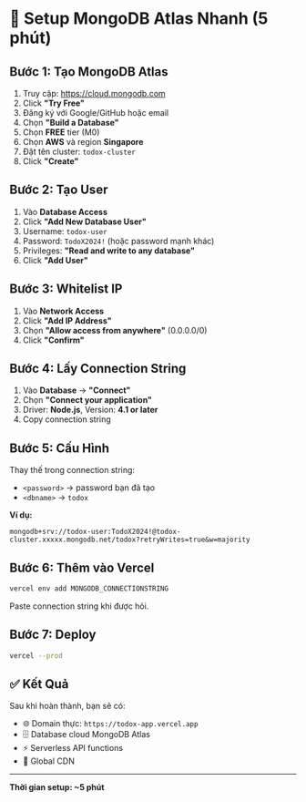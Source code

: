 # 🚀 Setup MongoDB Atlas Nhanh (5 phút)

## Bước 1: Tạo MongoDB Atlas
1. Truy cập: https://cloud.mongodb.com
2. Click **"Try Free"**
3. Đăng ký với Google/GitHub hoặc email
4. Chọn **"Build a Database"**
5. Chọn **FREE** tier (M0)
6. Chọn **AWS** và region **Singapore**
7. Đặt tên cluster: `todox-cluster`
8. Click **"Create"**

## Bước 2: Tạo User
1. Vào **Database Access**
2. Click **"Add New Database User"**
3. Username: `todox-user`
4. Password: `TodoX2024!` (hoặc password mạnh khác)
5. Privileges: **"Read and write to any database"**
6. Click **"Add User"**

## Bước 3: Whitelist IP
1. Vào **Network Access**
2. Click **"Add IP Address"**
3. Chọn **"Allow access from anywhere"** (0.0.0.0/0)
4. Click **"Confirm"**

## Bước 4: Lấy Connection String
1. Vào **Database** → **"Connect"**
2. Chọn **"Connect your application"**
3. Driver: **Node.js**, Version: **4.1 or later**
4. Copy connection string

## Bước 5: Cấu Hình
Thay thế trong connection string:
- `<password>` → password bạn đã tạo
- `<dbname>` → `todox`

**Ví dụ:**
```
mongodb+srv://todox-user:TodoX2024!@todox-cluster.xxxxx.mongodb.net/todox?retryWrites=true&w=majority
```

## Bước 6: Thêm vào Vercel
```bash
vercel env add MONGODB_CONNECTIONSTRING
```
Paste connection string khi được hỏi.

## Bước 7: Deploy
```bash
vercel --prod
```

## ✅ Kết Quả
Sau khi hoàn thành, bạn sẽ có:
- 🌐 Domain thực: `https://todox-app.vercel.app`
- 🗄️ Database cloud MongoDB Atlas
- ⚡ Serverless API functions
- 🚀 Global CDN

---

**Thời gian setup: ~5 phút**

